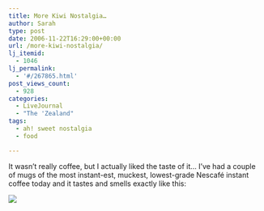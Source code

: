 ```yaml
---
title: More Kiwi Nostalgia…
author: Sarah
type: post
date: 2006-11-22T16:29:00+00:00
url: /more-kiwi-nostalgia/
lj_itemid:
  - 1046
lj_permalink:
  - '#/267865.html'
post_views_count:
  - 928
categories:
  - LiveJournal
  - "The 'Zealand"
tags:
  - ah! sweet nostalgia
  - food

---
```

It wasn&#8217;t really coffee, but I actually liked the taste of it&#8230; I&#8217;ve had a couple of mugs of the most instant-est, muckest, lowest-grade Nescafé instant coffee today and it tastes and smells exactly like&nbsp;this:

![][1]

 [1]: http://www.nestle.com.au/NR/rdonlyres/D26ACB19-7DE8-4191-835B-8A9A988E4857/75796/215x215_coffeemilk_01.jpg